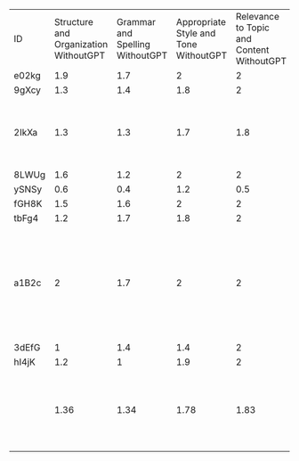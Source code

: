 | | | | | | | | | | | | | | |
|-|-|-|-|-|-|-|-|-|-|-|-|-|-|
|ID|Structure and Organization WithoutGPT|Grammar and Spelling WithoutGPT|Appropriate Style and Tone WithoutGPT|Relevance to Topic and Content WithoutGPT|Clarity and Readability WithoutGPT|Sum WithoutGPT|Structure and Organization WithGPT|Grammar and Spelling WithGPT|Appropriate Style and Tone WithGPT|Relevance to Topic and Content WithGPT|Clarity and Readability WithGPT|Sum WithGPT|Was the second text generated by ChatGPT an improvement?|
|e02kg|1.9|1.7|2|2|1.8|9.4|2|2|2|2|2|10|Yes|
|9gXcy|1.3|1.4|1.8|2|1.7|8.2|1.8|2|1.8|2|2|9.6|Yes|
|2IkXa|1.3|1.3|1.7|1.8|1.5|7.6|2|2|2|2|2|10|Yes, he didn’t write a complete letter; they only provided the subject.|
|8LWUg|1.6|1.2|2|2|1.8|8.6|2|1.7|2|2|2|9.7|Yes|
|ySNSy|0.6|0.4|1.2|0.5|0.4|3.1|2|2|2|2|2|10|Yes|
|fGH8K|1.5|1.6|2|2|1.3|8.4|2|2|2|2|2|10|Yes|
|tbFg4|1.2|1.7|1.8|2|1.8|8.5|2|2|1.5|2|2|9.5|Yes|
|a1B2c|2|1.7|2|2|1.9|9.6|2|2|1.4|2|2|9.4|No, ChatGPT adjusted the friendly tone to be slightly more formal, likely drawing inspiration from the author's original text.|
|3dEfG|1|1.4|1.4|2|1.6|7.4|2|2|2|2|2|10|Yes|
|hI4jK|1.2|1|1.9|2|1.7|7.8|1.3|1.7|2|2|2|9|Yes|
| |1.36|1.34|1.78|1.83|1.55|7.86|1.91|1.94|1.87|2|2|9.72|Based on the averages, it’s clear that ChatGPT demonstrates significant effectiveness.|
